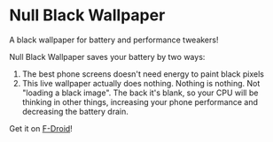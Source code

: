 # Null Black Wallpaper
A black wallpaper for battery and performance tweakers!

Null Black Wallpaper saves your battery by two ways:

1. The best phone screens doesn't need energy to paint black pixels
2. This live wallpaper actually does nothing. Nothing is nothing. Not "loading a black image". The back it's blank, so your CPU will be thinking in other things, increasing your phone performance and decreasing the battery drain.

Get it on [F-Droid](https://f-droid.org/en/packages/net.rocboronat.android.wallpaper.npe/)!
